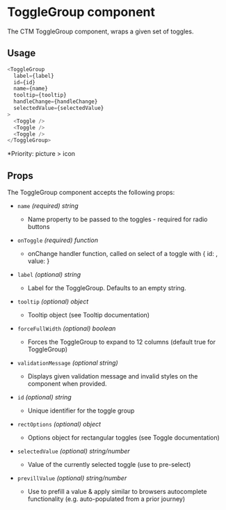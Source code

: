 # ToggleGroup component
The CTM ToggleGroup component, wraps a given set of toggles.

## Usage
~~~js
<ToggleGroup 
  label={label}
  id={id}
  name={name}
  tooltip={tooltip}
  handleChange={handleChange}
  selectedValue={selectedValue}
>
  <Toggle />
  <Toggle />
  <Toggle />
</ToggleGroup>
~~~

*Priority: picture > icon

## Props
The ToggleGroup component accepts the following props:

- `name` *(required) string*
    * Name property to be passed to the toggles - required for radio buttons

- `onToggle` *(required) function*
    * onChange handler function, called on select of a toggle with { id: <selected toggle id>, value: <selected toggle value> }

- `label` *(optional) string*
    * Label for the ToggleGroup. Defaults to an empty string.

- `tooltip` *(optional) object*
   * Tooltip object (see Tooltip documentation)
       
- `forceFullWidth` *(optional) boolean* 
   * Forces the ToggleGroup to expand to 12 columns (default true for ToggleGroup)

- `validationMessage` *(optional string)*
    * Displays given validation message and invalid styles on the component when provided.  
    
- `id` *(optional) string*
    * Unique identifier for the toggle group
    
- `rectOptions` *(optional) object*
    * Options object for rectangular toggles (see Toggle documentation)
    
- `selectedValue` *(optional) string/number*
    * Value of the currently selected toggle (use to pre-select)
    
- `previllValue` *(optional) string/number*
    * Use to prefill a value & apply similar to browsers autocomplete functionality (e.g. auto-populated from a prior journey)
    
